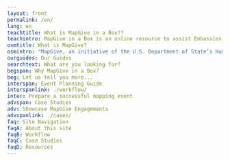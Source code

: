 ```yaml
---
layout: front
permalink: /en/
lang: en
teachtitle: What is MapGive in a Box??
teachintro: MapGive in a Box is an online resource to assist Embassies to utilize OpenStreetMap for public diplomacy.
osmtitle: What is MapGive?
osmintro: "MapGive, an initiative of the U.S. Department of State’s Humanitarian Information Unit, makes it easy for new volunteers to learn to map and get involved in online tasks."
ourguides: Our Guides
searchtext: What are you looking for?
begspan: Why MapGive in a Box?
beg: Let us tell you more...
interspan: Event Planning Guide
interspanlink: ./workflow/
inter: Prepare a successful mapping event
advspan: Case Studies
adv: Showcase MapGive Engagements
advspanlink: ./cases/
faq: Site Navigation
faqA: About this site
faqB: Workflow
faqC: Case Studies
faqD: Resources
---
```

